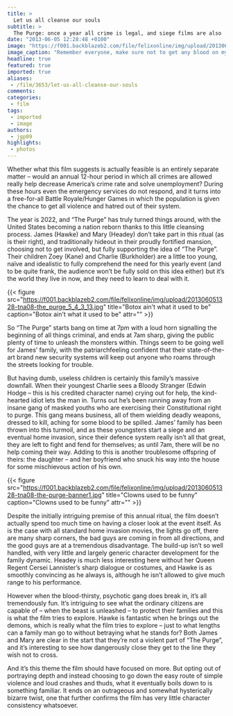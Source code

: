 ```yaml
---
title: >
  Let us all cleanse our souls
subtitle: >
  The Purge: once a year all crime is legal, and siege films are also
date: "2013-06-05 12:28:48 +0100"
image: "https://f001.backblazeb2.com/file/felixonline/img/upload/201306051327-tna08-the-purge01.jpg"
image_caption: "Remember everyone, make sure not to get any blood on my brand new white tee"
headline: true
featured: true
imported: true
aliases:
 - /film/3653/let-us-all-cleanse-our-souls
comments:
categories:
 - film
tags:
 - imported
 - image
authors:
 - jgp09
highlights:
 - photos
---
```


Whether what this film suggests is actually feasible is an entirely separate matter – would an annual 12-hour period in which all crimes are allowed really help decrease America’s crime rate and solve unemployment? During these hours even the emergency services do not respond, and it turns into a free-for-all Battle Royale/Hunger Games in which the population is given the chance to get all violence and hatred out of their system.

The year is 2022, and “The Purge” has truly turned things around, with the United States becoming a nation reborn thanks to this little cleansing process. James (Hawke) and Mary (Headey) don’t take part in this ritual (as is their right), and traditionally hideout in their proudly fortified mansion, choosing not to get involved, but fully supporting the idea of “The Purge”. Their children Zoey (Kane) and Charlie (Burkholder) are a little too young, naïve and idealistic to fully comprehend the need for this yearly event (and to be quite frank, the audience won’t be fully sold on this idea either) but it’s the world they live in now, and they need to learn to deal with it.

{{< figure src="https://f001.backblazeb2.com/file/felixonline/img/upload/201306051328-tna08-the_purge_5_4_3_13.jpg" title="Botox ain't what it used to be" caption="Botox ain't what it used to be" attr="" >}}

So “The Purge” starts bang on time at 7pm with a loud horn signalling the beginning of all things criminal, and ends at 7am sharp, giving the public plenty of time to unleash the monsters within. Things seem to be going well for James’ family, with the patriarchfeeling confident that their state-of-the-art brand new security systems will keep out anyone who roams through the streets looking for trouble.

But having dumb, useless children is certainly this family’s massive downfall. When their youngest Charlie sees a Bloody Stranger (Edwin Hodge – this is his credited character name) crying out for help, the kind-hearted idiot lets the man in. Turns out he’s been running away from an insane gang of masked youths who are exercising their Constitutional right to purge. This gang means business, all of them wielding deadly weapons, dressed to kill, aching for some blood to be spilled. James’ family has been thrown into this turmoil, and as these youngsters start a siege and an eventual home invasion, since their defence system really isn’t all that great, they are left to fight and fend for themselves; as until 7am, there will be no help coming their way. Adding to this is another troublesome offspring of theirs: the daughter – and her boyfriend who snuck his way into the house for some mischievous action of his own.

{{< figure src="https://f001.backblazeb2.com/file/felixonline/img/upload/201306051328-tna08-the-purge-banner1.jpg" title="Clowns used to be funny" caption="Clowns used to be funny" attr="" >}}

Despite the initially intriguing premise of this annual ritual, the film doesn’t actually spend too much time on having a closer look at the event itself. As is the case with all standard home invasion movies, the lights go off, there are many sharp corners, the bad guys are coming in from all directions, and the good guys are at a tremendous disadvantage. The build-up isn’t so well handled, with very little and largely generic character development for the family dynamic. Headey is much less interesting here without her Queen Regent Cersei Lannister’s sharp dialogue or costumes, and Hawke is as smoothly convincing as he always is, although he isn’t allowed to give much range to his performance.

However when the blood-thirsty, psychotic gang does break in, it’s all tremendously fun. It’s intriguing to see what the ordinary citizens are capable of – when the beast is unleashed – to protect their families and this is what the film tries to explore. Hawke is fantastic when he brings out the demons, which is really what the film tries to explore – just to what lengths can a family man go to without betraying what he stands for? Both James and Mary are clear in the start that they’re not a violent part of “The Purge”, and it’s interesting to see how dangerously close they get to the line they wish not to cross.

And it’s this theme the film should have focused on more. But opting out of portraying depth and instead choosing to go down the easy route of simple violence and loud crashes and thuds, what it eventually boils down to is something familiar. It ends on an outrageous and somewhat hysterically bizarre twist, one that further confirms the film has very little character consistency whatsoever.
